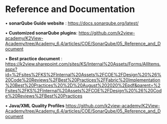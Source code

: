 # Reference and Documentation

•	**sonarQube Guide website** : https://docs.sonarqube.org/latest/ 

•	**Customized sonarQube plugins**: 
https://github.com/k2view-academy/K2View-Academy/tree/Academy_6.4/articles/COE/SonarQube/05_Reference_and_Document

•	**Best practice document** : https://k2view.sharepoint.com/sites/KS/Internal%20Assets/Forms/AllItems.aspx?id=%2Fsites%2FKS%2FInternal%20Assets%2FCOE%2FDesign%20%26%20Code%20Reviews%2FBest%20Practices%2FFabric%20Implementation%20Best%20Practices%20%2D%20August%202020%2Epdf&parent=%2Fsites%2FKS%2FInternal%20Assets%2FCOE%2FDesign%20%26%20Code%20Reviews%2FBest%20Practices

•	**Java/XML Quality Profiles**
https://github.com/k2view-academy/K2View-Academy/tree/Academy_6.4/articles/COE/SonarQube/05_Reference_and_Document


